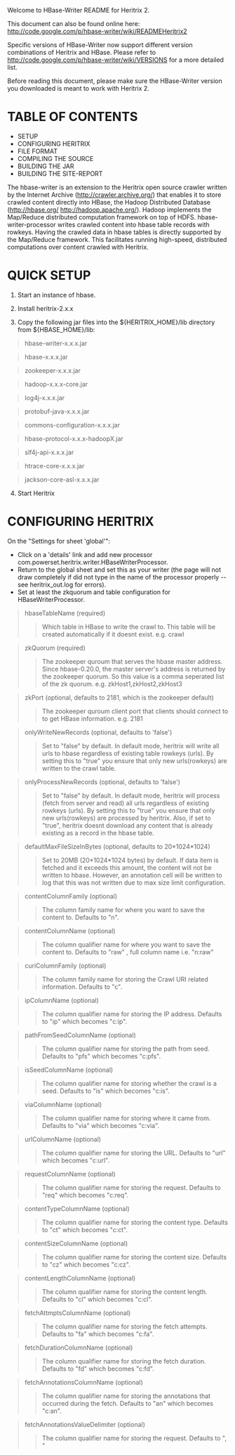Welcome to HBase-Writer README for Heritrix 2.

This document can also be found online here:
http://code.google.com/p/hbase-writer/wiki/READMEHeritrix2

Specific versions of HBase-Writer now support different
version combinations of Heritrix and HBase. Please refer to
http://code.google.com/p/hbase-writer/wiki/VERSIONS
for a more detailed list.

Before reading this document, please make sure the
HBase-Writer version you downloaded is meant to work with
Heritrix 2.


# TABLE OF CONTENTS #

  * SETUP
  * CONFIGURING HERITRIX
  * FILE FORMAT
  * COMPILING THE SOURCE
  * BUILDING THE JAR
  * BUILDING THE SITE-REPORT

The hbase-writer is an extension to the Heritrix open
source crawler written by the Internet Archive (http://crawler.archive.org/)
that enables it to store crawled content directly into HBase, the Hadoop
Distributed Database (http://hbase.org/  http://hadoop.apache.org/).  Hadoop implements
the Map/Reduce distributed computation framework on top of HDFS.
hbase-writer-processor writes crawled content into hbase table records with rowkeys.
Having the crawled data in hbase tables is directly supported by the Map/Reduce framework.
This facilitates running high-speed, distributed computations over content crawled with Heritrix.


# QUICK SETUP #

1. Start an instance of hbase.

2. Install heritrix-2.x.x

3. Copy the following jar files into the ${HERITRIX\_HOME}/lib directory from ${HBASE\_HOME}/lib:

> hbase-writer-x.x.x.jar

> hbase-x.x.x.jar

> zookeeper-x.x.x.jar

> hadoop-x.x.x-core.jar

> log4j-x.x.x.jar

> protobuf-java-x.x.x.jar

> commons-configuration-x.x.x.jar

> hbase-protocol-x.x.x-hadoopX.jar

> slf4j-api-x.x.x.jar

> htrace-core-x.x.x.jar

> jackson-core-asl-x.x.x.jar

4. Start Heritrix


# CONFIGURING HERITRIX #

On the "Settings for sheet 'global'":

- Click on a 'details' link and add new processor com.powerset.heritrix.writer.HBaseWriterProcessor.
- Return to the global sheet and set this as your writer (the page will not draw completely if
did not type in the name of the processor properly -- see heritrix\_out.log for errors).
- Set at least the zkquorum and table configuration for HBaseWriterProcessor.
> hbaseTableName (required)
> > Which table in HBase to write the crawl to.  This table will be created automatically if it doesnt exist.
> > e.g. crawl


> zkQuorum (required)
> > The zookeeper quroum that serves the hbase master address.  Since hbase-0.20.0, the master server's address is returned by the zookeeper quorum.
> > So this value is a comma seperated list of the zk quorum.
> > e.g. zkHost1,zkHost2,zkHost3


> zkPort (optional, defaults to 2181, which is the zookeeper default)
> > The zookeeper quroum client port that clients should connect to to get HBase information.
> > e.g. 2181


> onlyWriteNewRecords (optional, defaults to 'false')
> > Set to "false" by default.  In default mode, heritrix will write all urls to hbase regardless of existing table rowkeys (urls).
> > By setting this to "true" you ensure that only new urls(rowkeys) are written to the crawl table.


> onlyProcessNewRecords (optional, defaults to 'false')
> > Set to "false" by default.  In default mode, heritrix will process (fetch from server and read) all urls regardless of existing rowkeys (urls).
> > By setting this to "true" you ensure that only new urls(rowkeys) are processed by heritrix.  Also, if set to "true",
> > heritrix doesnt download any content that is already existing as a record in the hbase table.


> defaultMaxFileSizeInBytes (optional, defaults to 20\*1024\*1024)
> > Set to 20MB (20\*1024\*1024 bytes) by default.  If data item is fetched and it exceeds this amount, the content will not be written to hbase.
> > However, an annotation cell will be written to log that this was not written due to max size limit configuration.


> contentColumnFamily (optional)
> > The column family name for where you want to save the content to. Defaults to "n".


> contentColumnName (optional)
> > The column qualifier name for where you want to save the content to. Defaults to "raw" , full column name i.e. "n:raw"


> curiColumnFamily (optional)
> > The column family name for storing the Crawl URI related information. Defaults to "c".


> ipColumnName (optional)
> > The column qualifier name for storing the IP address. Defaults to "ip" which becomes "c:ip".


> pathFromSeedColumnName (optional)
> > The column qualifier name for storing the path from seed. Defaults to "pfs" which becomes "c:pfs".


> isSeedColumnName (optional)
> > The column qualifier name for storing whether the crawl is a seed. Defaults to "is" which becomes "c:is".


> viaColumnName (optional)
> > The column qualifier name for storing where it came from. Defaults to "via" which becomes "c:via".


> urlColumnName (optional)
> > The column qualifier name for storing the URL. Defaults to "url" which becomes "c:url".


> requestColumnName (optional)
> > The column qualifier name for storing the request. Defaults to "req" which becomes "c:req".


> contentTypeColumnName (optional)
> > The column qualifier name for storing the content type. Defaults to "ct" which becomes "c:ct".


> contentSizeColumnName (optional)
> > The column qualifier name for storing the content size. Defaults to "cz" which becomes "c:cz".


> contentLengthColumnName (optional)
> > The column qualifier name for storing the content length. Defaults to "cl" which becomes "c:cl".


> fetchAttmptsColumnName (optional)
> > The column qualifier name for storing the fetch attempts. Defaults to "fa" which becomes "c:fa".


> fetchDurationColumnName (optional)
> > The column qualifier name for storing the fetch duration. Defaults to "fd" which becomes "c:fd".


> fetchAnnotationsColumnName (optional)
> > The column qualifier name for storing the annotations that occurred during the fetch. Defaults to "an" which becomes "c:an".


> fetchAnnotationsValueDelimiter (optional)
> > The column qualifier name for storing the request. Defaults to ", "